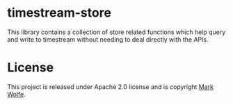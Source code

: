 # timestream-store

This library contains a collection of store related functions which help query and write to timestream without needing to deal directly with the APIs.

# License

This project is released under Apache 2.0 license and is copyright [Mark Wolfe](https://www.wolfe.id.au).